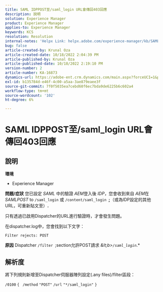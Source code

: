 ```yaml
---
title: SAML IDPPOST至/saml_login URL會傳回403回應
description: 說明
solution: Experience Manager
product: Experience Manager
applies-to: Experience Manager
keywords: KCS
resolution: Resolution
internal-notes: 'Helpx Link: helpx.adobe.com/experience-manager/kb/SAML-IDP-POST-to-saml-login-url-returns-403-response-AEM-6-x0.html'
bug: false
article-created-by: Krunal Oza
article-created-date: 10/18/2022 2:04:39 PM
article-published-by: Krunal Oza
article-published-date: 10/18/2022 2:19:10 PM
version-number: 2
article-number: KA-16873
dynamics-url: https://adobe-ent.crm.dynamics.com/main.aspx?forceUCI=1&pagetype=entityrecord&etn=knowledgearticle&id=db0f1fcc-ed4e-ed11-bba2-00224808679b
exl-id: b135784d-e46f-4c00-a5aa-3ae879eaee3f
source-git-commit: 7f0f5035ea7cebd60f6ec7bda9de6225b6c602a4
workflow-type: tm+mt
source-wordcount: '102'
ht-degree: 6%

---
```


# SAML IDPPOST至/saml_login URL會傳回403回應

## 說明

<b>環境</b>
- Experience Manager



<b>問題/症狀</b>
您已設定 *SAML* 中的驗證 *AEM*&#x200B;登入後 *IDP*，您會收到來自 *AEM*&#x200B;在 *SAMLPOST* to `/saml_login` 或 `/content/saml_login `<b>;</b>（或為IDP設定的其他URL，可重新貼文至）<b>.</b>

只有透過已啟用Dispatcher的URL進行驗證時，才會發生問題。

在dispatcher.log中，您會找到以下文字：

`Filter rejects: POST`


<b>原因</b>
Dispatcher `/filter `;section允許POST請求 *\&lt;b>`/saml_login`*.*


## 解析度


將下列規則新增至Dispatcher伺服器陣列設定(.any files)/filter區段：

`/0100` `{ ` `/method` `"POST"` `/url` `"*/saml_login"` `}`
